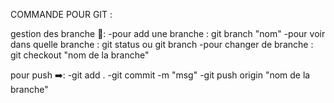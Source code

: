 COMMANDE POUR GIT : 

gestion des branche 🌲:
                    -pour add une branche : git branch "nom"
                    -pour voir dans quelle branche : git status ou git branch
                    -pour changer de branche : git checkout "nom de la branche"

pour push ➡️:
          -git add .
          -git commit -m "msg"
          -git push origin "nom de la branche"
